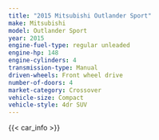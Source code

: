 ```yaml
---
title: "2015 Mitsubishi Outlander Sport"
make: Mitsubishi
model: Outlander Sport
year: 2015
engine-fuel-type: regular unleaded
engine-hp: 148
engine-cylinders: 4
transmission-type: Manual
driven-wheels: Front wheel drive
number-of-doors: 4
market-category: Crossover
vehicle-size: Compact
vehicle-style: 4dr SUV
---
```


{{< car_info >}}

